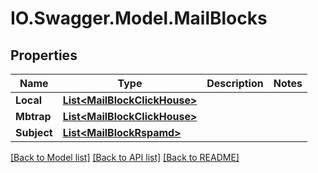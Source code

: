 # IO.Swagger.Model.MailBlocks
## Properties

Name | Type | Description | Notes
------------ | ------------- | ------------- | -------------
**Local** | [**List&lt;MailBlockClickHouse&gt;**](MailBlockClickHouse.md) |  | 
**Mbtrap** | [**List&lt;MailBlockClickHouse&gt;**](MailBlockClickHouse.md) |  | 
**Subject** | [**List&lt;MailBlockRspamd&gt;**](MailBlockRspamd.md) |  | 

[[Back to Model list]](../README.md#documentation-for-models) [[Back to API list]](../README.md#documentation-for-api-endpoints) [[Back to README]](../README.md)

